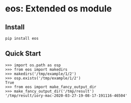 # eos: Extended os module

## Install

```
pip install eos
```

## Quick Start

```
>>> import os.path as osp
>>> from eos import makedirs
>>> makedirs('/tmp/example/1/2')
>>> osp.exists('/tmp/example/1/2')
True
>>> from eos import make_fancy_output_dir
>>> make_fancy_output_dir('/tmp/result')
'/tmp/result/iory-mac-2020-03-27-19-08-17-191116-46504'
```
